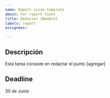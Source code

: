 ```yaml
---
name: Report issue template
about: For report tasks
title: Redactar [Nombre]
labels: report
assignees: 

---
```


## Descripción
Esta tarea consiste en redactar el punto [agregar]

## Deadline
30 de Junio
